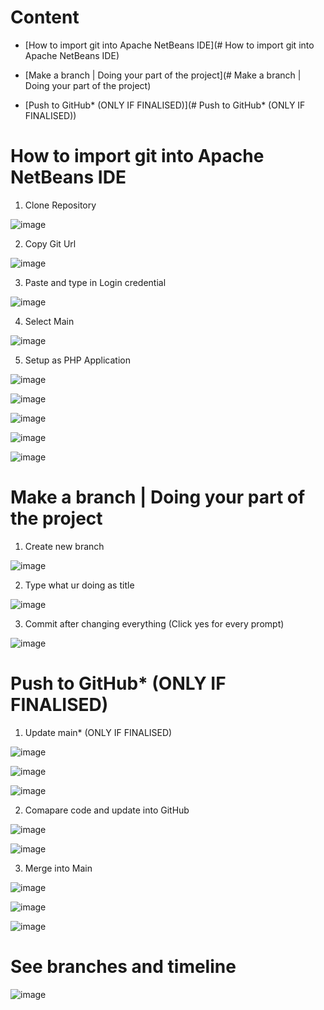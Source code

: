 # Content

* [How to import git into Apache NetBeans IDE](# How to import git into Apache NetBeans IDE)

* [Make a branch | Doing your part of the project](# Make a branch | Doing your part of the project)

* [Push to GitHub* (ONLY IF FINALISED)](# Push to GitHub* (ONLY IF FINALISED))

# How to import git into Apache NetBeans IDE

1. Clone Repository

![image](https://user-images.githubusercontent.com/75482397/127874497-35fc195e-376a-4160-b33c-bfe7eb6b392a.png)

2. Copy Git Url

![image](https://user-images.githubusercontent.com/75482397/127874945-273d5b19-3525-4673-9fa2-078a13b3ce5e.png)

3. Paste and type in Login credential

![image](https://user-images.githubusercontent.com/75482397/127875453-61241dff-6b02-46da-8e62-ab5291ed8953.png)

4. Select Main

![image](https://user-images.githubusercontent.com/75482397/127875550-b0ab50d5-b8fd-4d53-8ffe-92b455c8188c.png)

5. Setup as PHP Application

![image](https://user-images.githubusercontent.com/75482397/127876329-eaf73b68-7c31-43a4-a703-f52234b8ae4e.png)

![image](https://user-images.githubusercontent.com/75482397/127876350-0958a648-024b-41db-85a5-9c44a8fbd981.png)

![image](https://user-images.githubusercontent.com/75482397/127876421-ed91024b-7ab5-4d9d-af9c-2b44995f4323.png)

![image](https://user-images.githubusercontent.com/75482397/127876462-925a61e0-00bb-4ffe-aae2-295dd0a7eef7.png)

![image](https://user-images.githubusercontent.com/75482397/127876515-23a61969-be7b-44eb-ad69-ffad2352009a.png)

# Make a branch | Doing your part of the project

1. Create new branch

![image](https://user-images.githubusercontent.com/75482397/127877184-f3eda4c2-4f8f-4b1f-a445-c814be166d8d.png)

2. Type what ur doing as title

![image](https://user-images.githubusercontent.com/75482397/127877662-f2604409-0e6a-469c-a72f-18cf41721578.png)

3. Commit after changing everything (Click yes for every prompt)

![image](https://user-images.githubusercontent.com/75482397/127878016-c30ebb3d-afdd-43b8-b69d-d72c9b1ae4cf.png)

# Push to GitHub* (ONLY IF FINALISED)

1. Update main* (ONLY IF FINALISED)

![image](https://user-images.githubusercontent.com/75482397/127878199-b6969a10-ba77-495d-8a01-41135b8f1563.png)

![image](https://user-images.githubusercontent.com/75482397/127878310-27388935-d351-4132-a903-284fb5841a95.png)

![image](https://user-images.githubusercontent.com/75482397/127878533-5fe73ece-5eeb-452d-ae21-0c9b7aa92bcc.png)

2. Comapare code and update into GitHub

![image](https://user-images.githubusercontent.com/75482397/127878738-f13defa0-e710-4aea-a7a5-bcd600c22ba6.png)

![image](https://user-images.githubusercontent.com/75482397/127879262-09c074d8-d36f-4d64-9824-cda9275632e8.png)

3. Merge into Main

![image](https://user-images.githubusercontent.com/75482397/127879457-bc497d85-090d-403f-bb31-475c27455ed1.png)

![image](https://user-images.githubusercontent.com/75482397/127879517-7f750632-7e6b-449f-a2cf-2371ea947cb5.png)

![image](https://user-images.githubusercontent.com/75482397/127879579-00994c36-bae0-4aba-98f3-f18c3084134b.png)

# See branches and timeline

![image](https://user-images.githubusercontent.com/75482397/127879874-ff9f51d2-4e2c-40b2-aee6-78f07c5ac469.png)
